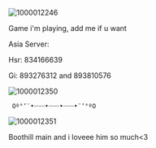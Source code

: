 ![1000012246](https://github.com/user-attachments/assets/35f7ed0f-c0f2-48ce-99a6-4f35fdca25a7)

Game i'm playing, add me if u want 

Asia Server:

Hsr: 834166639

Gi: 893276312 and 893810576

![1000012350](https://github.com/user-attachments/assets/bd6ef335-3d10-4074-93cb-5da42cd928e5)
  
     Oº°‘¨•┈┈┈•┈┈┈•┈┈┈•¨‘°ºO

![1000012351](https://github.com/user-attachments/assets/adbb728c-41d9-4822-b3a0-7f5e9cc6c3db)

Boothill main and i loveee him so much<3
